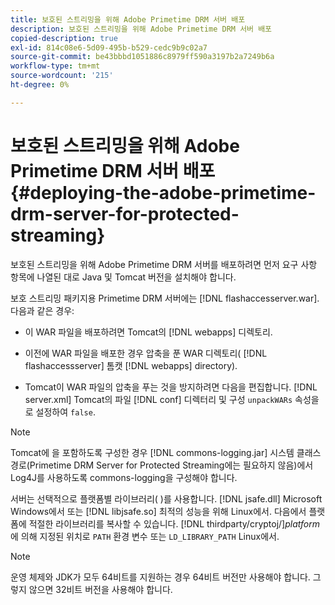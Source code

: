 ```yaml
---
title: 보호된 스트리밍을 위해 Adobe Primetime DRM 서버 배포
description: 보호된 스트리밍을 위해 Adobe Primetime DRM 서버 배포
copied-description: true
exl-id: 814c08e6-5d09-495b-b529-cedc9b9c02a7
source-git-commit: be43bbbd1051886c8979ff590a3197b2a7249b6a
workflow-type: tm+mt
source-wordcount: '215'
ht-degree: 0%

---
```


# 보호된 스트리밍을 위해 Adobe Primetime DRM 서버 배포{#deploying-the-adobe-primetime-drm-server-for-protected-streaming}

보호된 스트리밍을 위해 Adobe Primetime DRM 서버를 배포하려면 먼저 요구 사항 항목에 나열된 대로 Java 및 Tomcat 버전을 설치해야 합니다.

보호 스트리밍 패키지용 Primetime DRM 서버에는 [!DNL flashaccesserver.war]. 다음과 같은 경우:

* 이 WAR 파일을 배포하려면 Tomcat의 [!DNL webapps] 디렉토리.
* 이전에 WAR 파일을 배포한 경우 압축을 푼 WAR 디렉토리( [!DNL flashaccessserver] 톰캣 [!DNL webapps] directory).

* Tomcat이 WAR 파일의 압축을 푸는 것을 방지하려면 다음을 편집합니다. [!DNL server.xml] Tomcat의 파일 [!DNL conf] 디렉터리 및 구성 `unpackWARs` 속성을 로 설정하여 `false`.

>[!NOTE]
>
>Tomcat에 을 포함하도록 구성한 경우 [!DNL commons-logging.jar] 시스템 클래스 경로(Primetime DRM Server for Protected Streaming에는 필요하지 않음)에서 Log4J를 사용하도록 commons-logging을 구성해야 합니다.

서버는 선택적으로 플랫폼별 라이브러리( )를 사용합니다. [!DNL jsafe.dll] Microsoft Windows에서 또는 [!DNL libjsafe.so] 최적의 성능을 위해 Linux에서. 다음에서 플랫폼에 적절한 라이브러리를 복사할 수 있습니다. [!DNL thirdparty/cryptoj/]*platform* 에 의해 지정된 위치로 `PATH` 환경 변수 또는 `LD_LIBRARY_PATH` Linux에서.

>[!NOTE]
>
>운영 체제와 JDK가 모두 64비트를 지원하는 경우 64비트 버전만 사용해야 합니다. 그렇지 않으면 32비트 버전을 사용해야 합니다.
